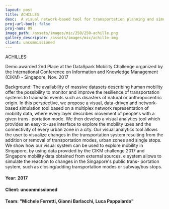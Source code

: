 ```yaml
---
layout: post
title: ACHILLES
desc:  A visual network-based tool for transportation planning and simulation
proj-url-bool: false
proj-num: 09
image_path: /assets/images/mic/250/250-achille.png
gallery_descriptor: /assets/images/mic/achille-img
client: uncommissioned
---
```


ACHILLES:



Demo awarded 2nd Place at the DataSpark Mobility Challenge organized by
the International Conference on Information and Knowledge Management
(CIKM) - Singapore, Nov. 2017

Background: The availability of massive datasets describing human
mobility offer the possibility to monitor and improve the resilience of
transportation systems to traumatic events such as disasters of natural
or anthropocentric origin. In this perspective, we propose a visual,
data-driven and network-based simulation tool based on a multiplex
network representation of mobility data, where every layer describes
movement of people's with a given trans- portation mode. We then develop
a visual analytics tool which provides an easy-to-use interface to
explore the mobility uxes and the connectivity of every urban zone in a
city. Our visual analytics tool allows the user to visualize changes in
the transportation system resulting from the addition or removal of
transportation modes, urban zones and single stops. We show how our
visual system can be used to explore mobility in Singapore, by using
data provided by the CIKM challenge 2017 and Singapore mobility data
obtained from external sources. e system allows to simulate the reaction
to changes in the Singapore's public trans- portation system, such as
closing/adding transportation modes or subway/bus stops.

#### **Year**: 2017
#### **Client**: uncommissioned
#### **Team**: "Michele Ferretti, Gianni Barlacchi, Luca Pappalardo"

